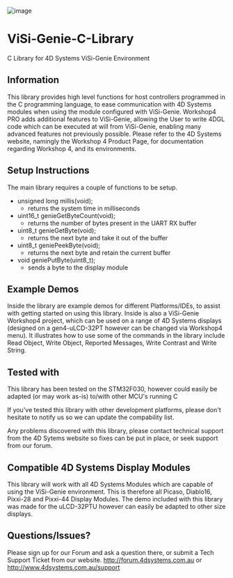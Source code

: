 ![image](https://4dsystems.com.au/media/downloads/4DLogo.png)

ViSi-Genie-C-Library
==============================================================

C Library for 4D Systems ViSi-Genie Environment

## Information

This library provides high level functions for host controllers programmed in the C programming language, to ease communication with 4D Systems modules when using the module configured with ViSi-Genie.
Workshop4 PRO adds additional features to ViSi-Genie, allowing the User to write 4DGL code which can be executed at will from ViSi-Genie, enabling many advanced features not previously possible.
Please refer to the 4D Systems website, namingly the Workshop 4 Product Page, for documentation regarding Workshop 4, and its environments.

## Setup Instructions
The main library requires a couple of functions to be setup.

- unsigned long millis(void);    
    - returns the system time in milliseconds
- uint16_t genieGetByteCount(void);
    - returns the number of bytes present in the UART RX buffer
- uint8_t genieGetByte(void);
    - returns the next byte and take it out of the buffer
- uint8_t geniePeekByte(void);
    - returns the next byte and retain the current buffer    
- void geniePutByte(uint8_t);
    - sends a byte to the display module

## Example Demos

Inside the library are example demos for different Platforms/IDEs, to assist with getting started on using this library. Inside is also a ViSi-Genie Workshop4 project, which can be used on a range of 4D Systems displays (designed on a gen4-uLCD-32PT however can be changed via Workshop4 menu). It illustrates how to use some of the commands in the library include Read Object, Write Object, Reported Messages, Write Contrast and Write String.

## Tested with

This library has been tested on the STM32F030, however could easily be adapted (or may work as-is) to/with other MCU's running C 

If you've tested this library with other development platforms, please don't hesitate to notify us so we can update the compability list.

Any problems discovered with this library, please contact technical support from the 4D Sytems website so fixes can be put in place, or seek support from our forum.

## Compatible 4D Systems Display Modules

This library will work with all 4D Systems Modules which are capable of using the ViSi-Genie environment. This is therefore all Picaso, Diablo16, Pixxi-28 and Pixxi-44 Display Modules.
The demo included with this library was made for the uLCD-32PTU however can easily be adapted to other size displays.

## Questions/Issues?

Please sign up for our Forum and ask a question there, or submit a Tech Support Ticket from our website.
http://forum.4dsystems.com.au or http://www.4dsystems.com.au/support

